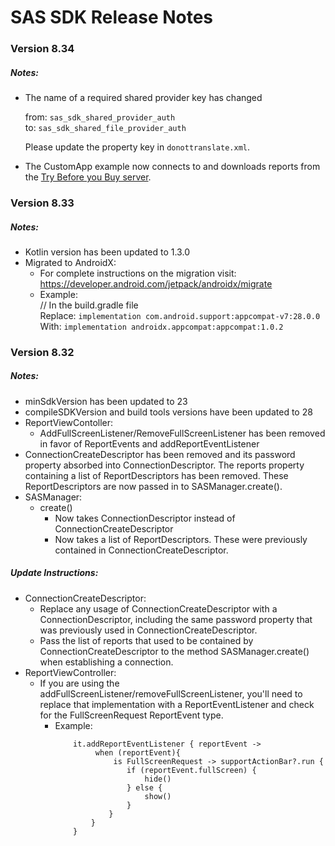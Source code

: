 # SAS SDK Release Notes

### Version 8.34
##### Notes:
- The name of a required shared provider key has changed<br/>

	from: `sas_sdk_shared_provider_auth` <br/> 
	to: `sas_sdk_shared_file_provider_auth` <br/>
	
	Please update the property key in `donottranslate.xml`.
	
- The CustomApp example now connects to and downloads reports from the [Try Before you Buy server](https://tbub.sas.com).

### Version 8.33
##### Notes:
- Kotlin version has been updated to 1.3.0
- Migrated to AndroidX:
    - For complete instructions on the migration visit: https://developer.android.com/jetpack/androidx/migrate
    - Example:<br/>
        // In the build.gradle file <br/>
        Replace: `implementation com.android.support:appcompat-v7:28.0.0`<br/>
        With: `implementation androidx.appcompat:appcompat:1.0.2`<br/>

### Version 8.32
##### Notes:
- minSdkVersion has been updated to 23
- compileSDKVersion and build tools versions have been updated to 28
- ReportViewContoller:
	- AddFullScreenListener/RemoveFullScreenListener has been removed in favor of ReportEvents and addReportEventListener
- ConnectionCreateDescriptor has been removed and its password property absorbed into ConnectionDescriptor. The reports property containing a list of ReportDescriptors has been removed. These ReportDescriptors are now passed in to SASManager.create().
- SASManager:
    - create()
        - Now takes ConnectionDescriptor instead of ConnectionCreateDescriptor
        - Now takes a list of ReportDescriptors. These were previously contained in ConnectionCreateDescriptor.

##### Update Instructions:
- ConnectionCreateDescriptor:
    - Replace any usage of ConnectionCreateDescriptor with a ConnectionDescriptor, including the same password property that was previously used in ConnectionCreateDescriptor.
    - Pass the list of reports that used to be contained by ConnectionCreateDescriptor to the method SASManager.create() when establishing a connection.
- ReportViewController: 
   - If you are using the addFullScreenListener/removeFullScreenListener, you'll need to replace that implementation with a ReportEventListener and check for the FullScreenRequest ReportEvent type.
        - Example:
            ```
                it.addReportEventListener { reportEvent ->
                     when (reportEvent){
                         is FullScreenRequest -> supportActionBar?.run {
                            if (reportEvent.fullScreen) {
                                hide()
                            } else {
                                show()
                            }
                        }
                    }
                }
            ```

